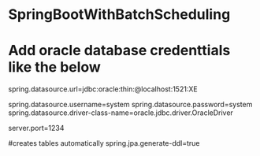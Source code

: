 # SpringBootWithBatchScheduling

# Add oracle database credenttials like the below

spring.datasource.url=jdbc:oracle:thin:@localhost:1521:XE

spring.datasource.username=system
spring.datasource.password=system
spring.datasource.driver-class-name=oracle.jdbc.driver.OracleDriver

server.port=1234

#creates tables automatically
spring.jpa.generate-ddl=true
